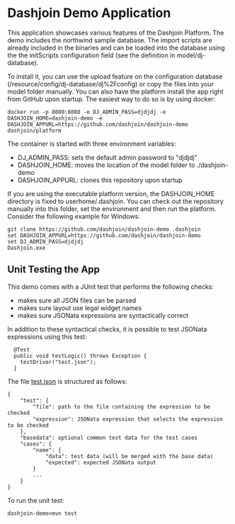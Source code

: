 # Dashjoin Demo Application

This application showcases various features of the Dashjoin Platform.
The demo includes the northwind sample database. The import scripts are already
included in the binaries and can be loaded into the database using the 
the initScripts configuration field (see the definition in model/dj-database).

To install it, you can use the upload feature on the configuration 
database (/resource/config/dj-database/dj%2Fconfig) or copy the files into
your model folder manually.
You can also have the platform install the app right from GitHub
upon startup. The easiest way to do so is by using docker:

```
docker run -p 8080:8080 -e DJ_ADMIN_PASS=djdjdj -e DASHJOIN_HOME=dashjoin-demo -e DASHJOIN_APPURL=https://github.com/dashjoin/dashjoin-demo dashjoin/platform
```

The container is started with three environment variables:  

* DJ_ADMIN_PASS: sets the default admin password to "djdjdj"
* DASHJOIN_HOME: moves the location of the model folder to ./dashjoin-demo
* DASHJOIN_APPURL: clones this repository upon startup

If you are using the executable platform version, the DASHJOIN_HOME directory is fixed to userhome/.dashjoin.
You can check out the repository manually into this folder, set the environment and then run the platform. Consider the following example for Windows:

```
git clone https://github.com/dashjoin/dashjoin-demo .dashjoin
set DASHJOIN_APPURL=https://github.com/dashjoin/dashjoin-demo
set DJ_ADMIN_PASS=djdjdj
Dashjoin.exe
```

## Unit Testing the App

This demo comes with a JUnit test that performs the following checks:

* makes sure all JSON files can be parsed
* makes sure layout use legal widget names
* makes sure JSONata expressions are syntactically correct

In addition to these syntactical checks, it is possible to test JSONata expressions using this test:

```
  @Test
  public void testLogic() throws Exception {
    testDriver("test.json");
  }
```

The file [test.json](test.json) is structured as follows:

```
{
    "test": {
        "file": path to the file containing the expression to be checked
        "expression": JSONata expression that selects the expression to be checked
    },
    "basedata": optional common test data for the test cases
    "cases": {
        "name": {
            "data": test data (will be merged with the base data)
            "expected": expected JSONata output
        }
        ...
    }
}
```

To run the unit test:

```
dashjoin-demo>mvn test
```
